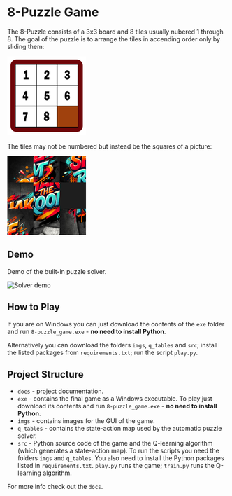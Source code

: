 # 8-Puzzle Game

The 8-Puzzle consists of a 3x3 board and 8 tiles usually nubered 1 through 8. The goal of the puzzle is to arrange the tiles in accending order only by sliding them:

<img src='docs\media\8-puzzle_solved_board.png' width='180' height='180'>

The tiles may not be numbered but instead be the squares of a picture:

<img src='docs\media\scrambled_picture.png' width='180' height='180'>

## Demo

Demo of the built-in puzzle solver.

![Solver demo](docs\media\solver_demo.gif)

## How to Play

If you are on Windows you can just download the contents of the `exe` folder and run `8-puzzle_game.exe` - **no need to install Python**.

Alternatively you can download the folders `imgs`, `q_tables` and `src`; install the listed packages from `requirements.txt`; run the script `play.py`.

## Project Structure

- `docs` - project documentation.
- `exe` - contains the final game as a Windows executable. To play just download its contents and run `8-puzzle_game.exe` - **no need to install Python**.
- `imgs` - contains images for the GUI of the game.
- `q_tables` - contains the state-action map used by the automatic puzzle solver.
- `src` - Python source code of the game and the Q-learning algorithm (which generates a state-action map). To run the scripts you need the folders `imgs` and `q_tables`. You also need to install the Python packages listed in `requirements.txt`. `play.py` runs the game; `train.py` runs the Q-learning algorithm.

For more info check out the `docs`.
